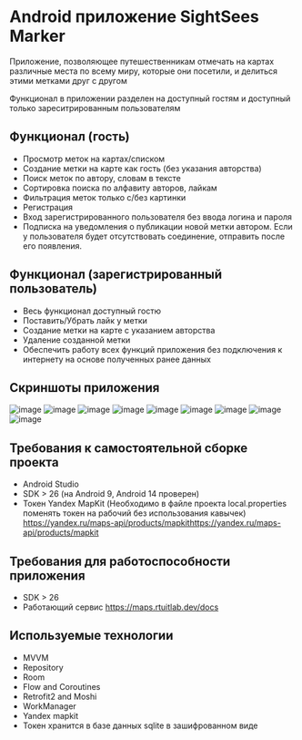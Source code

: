 # Android приложение SightSees Marker
Приложение, позволяющее путешественникам отмечать на картах различные места по 
всему миру, которые они посетили, и делиться этими метками друг с другом

Функционал в приложении разделен на доступный гостям и доступный только зареситрированным пользователям

## Функционал (гость)
* Просмотр меток на картах/списком
* Создание метки на карте как гость (без указания авторства)
* Поиск меток по автору, словам в тексте
* Сортировка поиска по алфавиту авторов, лайкам
* Фильтрация меток только с/без картинки
* Регистрация
* Вход зарегистрированного пользователя без ввода логина и пароля
* Подписка на уведомления о публикации новой метки автором. Если у пользователя будет отсутствовать соединение, отправить после его появления.
## Функционал (зарегистрированный пользователь)
* Весь функционал доступный гостю
* Поставить/Убрать лайк у метки
* Создание метки на карте с указанием авторства
* Удаление созданной метки
* Обеспечить работу всех функций приложения без подключения к интернету на основе полученных ранее данных

## Скриншоты приложения
![image](https://github.com/igorv8836/Lab_Task/assets/113043399/43e20d82-12f1-4aa7-a19b-4d438d3b12cc)
![image](https://github.com/igorv8836/Lab_Task/assets/113043399/fa8ac3ea-c46b-42b1-a363-1f83fd3405be)
![image](https://github.com/igorv8836/Lab_Task/assets/113043399/90b691c4-1111-4e69-b9db-feda6636016c)
![image](https://github.com/igorv8836/Lab_Task/assets/113043399/b46a5974-f4d4-4c5d-9917-8e77d03fa378)
![image](https://github.com/igorv8836/Lab_Task/assets/113043399/da72804b-07c2-4355-b24a-0f21324efb2a)
![image](https://github.com/igorv8836/Lab_Task/assets/113043399/4756e552-0c22-4ef0-b090-8e4d192bf89d)
![image](https://github.com/igorv8836/Lab_Task/assets/113043399/cc28b366-05fa-4d91-b05e-7c1c1dc24e69)
![image](https://github.com/igorv8836/Lab_Task/assets/113043399/46718758-73e4-4062-bbda-bf1ba0a58983)
![image](https://github.com/igorv8836/Lab_Task/assets/113043399/662fdae4-73b2-4b8e-aa1e-ee62f3d5c266)


## Требования к самостоятельной сборке проекта
* Android Studio
* SDK > 26 (на Android 9, Android 14 проверен)
* Токен Yandex MapKit (Необходимо в файле проекта local.properties поменять токен на рабочий без использования кавычек) https://yandex.ru/maps-api/products/mapkithttps://yandex.ru/maps-api/products/mapkit

## Требования для работоспособности приложения
* SDK > 26
* Работающий сервис https://maps.rtuitlab.dev/docs

## Используемые технологии
* MVVM
* Repository
* Room
* Flow and Coroutines
* Retrofit2 and Moshi
* WorkManager
* Yandex mapkit
* Токен хранится в базе данных sqlite в зашифрованном виде
